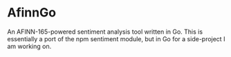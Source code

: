 # AfinnGo
An AFINN-165-powered sentiment analysis tool written in Go. This is essentially a port of the npm sentiment module, but in Go for a side-project I am working on.